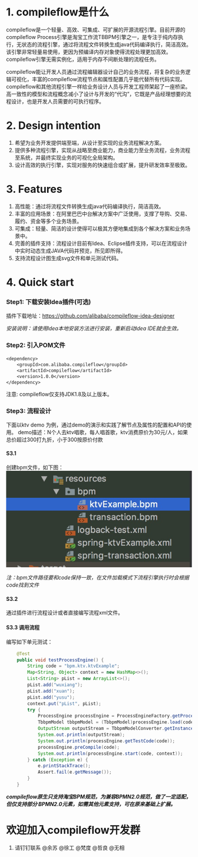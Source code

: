 # 1. compileflow是什么

compileflow是一个轻量、高效、可集成、可扩展的开源流程引擎。目前开源的compileflow Process引擎是淘宝工作流TBBPM引擎之一，是专注于纯内存执行，无状态的流程引擎，通过将流程文件转换生成java代码编译执行，简洁高效。该引擎非常轻量易使用，更因为预编译内存对象使得流程处理更加高效。compileflow引擎无需实例化，适用于内存不间断处理的流程任务。

compileflow能让开发人员通过流程编辑器设计自己的业务流程，将复杂的业务逻辑可视化，丰富的compileflow流程节点和属性配置几乎能代替所有代码实现。compileflow和其他流程引擎一样给业务设计人员与开发工程师架起了一座桥梁。高一致性的模型和流程概念减小了设计与开发的“代沟”，它既是产品经理想要的流程设计，也是开发人员需要的可执行程序。

# 2. Design intention

1. 希望为业务开发提供端至端，从设计至实现的业务流程解决方案。
2. 提供多种流程引擎，实现从战略至商业能力，商业能力至业务流程，业务流程至系统，并最终实现业务的可视化全局架构。
3. 设计高效的执行引擎，实现对服务的快速组合或扩展，提升研发效率至极致。

# 3. Features
1. 高性能：通过将流程文件转换生成java代码编译执行，简洁高效。
2. 丰富的应用场景：在阿里巴巴中台解决方案中广泛使用，支撑了导购、交易、履约、资金等多个业务场景。
3. 可集成：轻量、简洁的设计使得可以极其方便地集成到各个解决方案和业务场景中。
4. 完善的插件支持：流程设计目前有Idea、Eclipse插件支持，可以在流程设计中实时动态生成JAVA代码并预览，所见即所得。
5. 支持流程设计图生成svg文件和单元测试代码。

# 4. Quick start

### Step1: 下载安装Idea插件(可选)

插件下载地址：https://github.com/alibaba/compileflow-idea-designer

*安装说明：请使用Idea本地安装方法进行安装，重新启动Idea IDE就会生效。*

### Step2: 引入POM文件

```
<dependency>
    <groupId>com.alibaba.compileflow</groupId>
    <artifactId>compileflow</artifactId>
    <version>1.0.0</version>
</dependency>

```

注意: compileflow仅支持JDK1.8及以上版本。

### Step3: 流程设计
下面以ktv demo 为例，通过demo的演示和实践了解节点及属性的配置和API的使用。
demo描述：N个人去ktv唱歌，每人唱首歌，ktv消费原价为30元/人，如果总价超过300打九折，小于300按原价付款

#### S3.1
创建bpm文件，如下图：
![s1](./doc/image/ktv_demo_s1.png)

*注：bpm文件路径要和code保持一致，在文件加载模式下流程引擎执行时会根据code找到文件*

#### S3.2
通过插件进行流程设计或者直接编写流程xml文件。

#### S3.3 调用流程
编写如下单元测试：
```java
    @Test
    public void testProcessEngine() {
        String code = "bpm.ktv.ktvExample";
        Map<String, Object> context = new HashMap<>();
        List<String> pList = new ArrayList<>();
        pList.add("wuxiang");
        pList.add("xuan");
        pList.add("yusu");
        context.put("pList", pList);
        try {
            ProcessEngine processEngine = ProcessEngineFactory.getProcessEngine();
            TbbpmModel tbbpmModel = (TbbpmModel)processEngine.load(code);
            OutputStream outputStream = TbbpmModelConverter.getInstance().convertToStream(tbbpmModel);
            System.out.println(outputStream);
            System.out.println(processEngine.getTestCode(code));
            processEngine.preCompile(code);
            System.out.println(processEngine.start(code, context));
        } catch (Exception e) {
            e.printStackTrace();
            Assert.fail(e.getMessage());
        }
    }
```    

***compileflow原生只支持淘宝BPM规范，为兼容BPMN2.0规范，做了一定适配，但仅支持部分 BPMN2.0元素，如需其他元素支持，可在原来基础上扩展。***

# 欢迎加入compileflow开发群

1. 请钉钉联系 @余苏 @徐工 @梵度 @哲良 @无相
